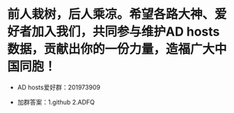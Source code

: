 # 前人栽树，后人乘凉。希望各路大神、爱好者加入我们，共同参与维护AD hosts数据，贡献出你的一份力量，造福广大中国同胞！
  * AD hosts爱好群：201973909
   - 加群答案：1.github 2.ADFQ

